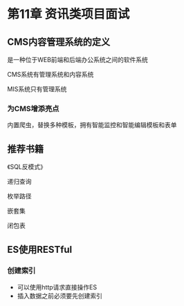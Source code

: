 # 第11章 资讯类项目面试

## CMS内容管理系统的定义

是一种位于WEB前端和后端办公系统之间的软件系统



CMS系统有管理系统和内容系统

MIS系统只有管理系统



### 为CMS增添亮点

内置爬虫，替换多种模板，拥有智能监控和智能编辑模板和表单



## 推荐书籍

《SQL反模式》



递归查询

枚举路径

嵌套集

闭包表



## ES使用RESTful

### 创建索引

- 可以使用http请求直接操作ES
- 插入数据之前必须要先创建索引





